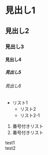 # 見出し1
## 見出し2
### 見出し3
#### 見出し4
##### 見出し5
###### 見出し6

- リスト1
  - リスト2
  - リスト2-1
  
1. 番号付きリスト
  1. 番号付きリスト
  
test1  
test2
